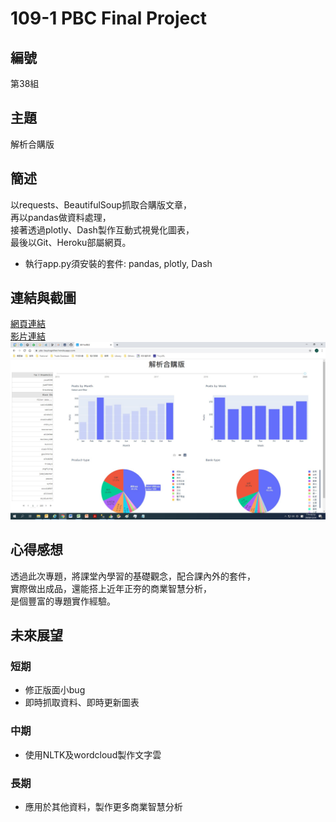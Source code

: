 # 109-1 PBC Final Project

## 編號
第38組

## 主題
解析合購版

## 簡述
以requests、BeautifulSoup抓取合購版文章，  
再以pandas做資料處理，  
接著透過plotly、Dash製作互動式視覺化圖表，  
最後以Git、Heroku部屬網頁。
* 執行app.py須安裝的套件: pandas, plotly, Dash

## 連結與截圖
[網頁連結](https://pbc-buytogether.herokuapp.com/)  
[影片連結](https://www.youtube.com/watch?v=ayX3vNVFmXc&feature=youtu.be)  
![網頁截圖](https://github.com/PinJu-Chen/PTT-Analysis/blob/main/file/prtscr.jpg)

## 心得感想
透過此次專題，將課堂內學習的基礎觀念，配合課內外的套件，  
實際做出成品，還能搭上近年正夯的商業智慧分析，  
是個豐富的專題實作經驗。

## 未來展望
### 短期
*  修正版面小bug  
*  即時抓取資料、即時更新圖表
### 中期
*  使用NLTK及wordcloud製作文字雲  
### 長期
*  應用於其他資料，製作更多商業智慧分析
